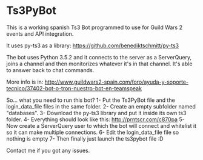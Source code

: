 # Ts3PyBot
This is a working spanish Ts3 Bot programmed to use for Guild Wars 2 events and API integration.

It uses py-ts3 as a library: https://github.com/benediktschmitt/py-ts3

The bot uses Python 3.5.2 and it connects to the server as a ServerQuery, joins a channel and then monitorizes whatever it's in that channel. It's able to answer back to chat commands.

More info is in: http://www.guildwars2-spain.com/foro/ayuda-y-soporte-tecnico/37402-bot-o-tron-nuestro-bot-en-teamspeak

So... what you need to run this bot?
1- Put the Ts3PyBot file and the login_data_file files in the same folder.
2- Create an empty subfolder named "databases".
3- Download the py-ts3 library and put it inside its own ts3 folder.
4- Everything should look like this: http://prntscr.com/c870pa
5- Now create a ServerQuery user to which the bot will connect and whitelist it so it can make multiple connections.
6- Edit the login_data_file file so nothing is empty
7- Then finally just launch the ts3pybot file :D

Contact me if you got any issues.
